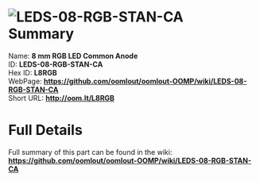
![LEDS-08-RGB-STAN-CA](https://github.com/oomlout/oomlout-OOMP/blob/master/parts/LEDS-08-RGB-STAN-CA/LEDS-08-RGB-STAN-CA_420.jpg)   
Summary
=================
  
Name: __8 mm RGB LED Common Anode__    
ID: __LEDS-08-RGB-STAN-CA__   
Hex ID: __L8RGB__   
WebPage: __https://github.com/oomlout/oomlout-OOMP/wiki/LEDS-08-RGB-STAN-CA__   
Short URL: __http://oom.lt/L8RGB__   

Full Details
==========================
Full summary of this part can be found in the wiki:   
__https://github.com/oomlout/oomlout-OOMP/wiki/LEDS-08-RGB-STAN-CA__    

